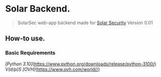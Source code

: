 
# Solar Backend.
> SolarSec web-app backend made for [Solar Security](https://solarsec.fbi.gov/) Version 0.01

## How-to use.
### Basic Requirements
  *[Python 3.10]*(https://www.python.org/downloads/release/python-3100/)
  *V(d/p)S* *[OVH]*(https://www.ovh.com/world//)
